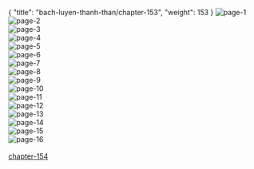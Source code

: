 { "title": "bach-luyen-thanh-than/chapter-153", "weight": 153 }
<img src="bach-luyen-thanh-than_0153_01-111b693f274fe3408db6ee4324369099.webp" alt="page-1" origin="http://storage.fshare.vn/Test-vechai/1506574641-Bach-Luyen-Thanh-Than-chap-147-ve-chai-02.jpg"><br/>
<img src="bach-luyen-thanh-than_0153_02-48242e78838402cc8a98e4b9b53e5069.webp" alt="page-2" origin="http://storage.fshare.vn/Test-vechai/1506574641-Bach-Luyen-Thanh-Than-chap-147-ve-chai-03.jpg"><br/>
<img src="bach-luyen-thanh-than_0153_03-df0ea620d8ddc8a9ebdd6cf41ef1903e.webp" alt="page-3" origin="http://storage.fshare.vn/Test-vechai/1506574641-Bach-Luyen-Thanh-Than-chap-147-ve-chai-04.jpg"><br/>
<img src="bach-luyen-thanh-than_0153_04-ab2888f09a274b868776185bde142e46.webp" alt="page-4" origin="http://storage.fshare.vn/Test-vechai/1506574641-Bach-Luyen-Thanh-Than-chap-147-ve-chai-05.jpg"><br/>
<img src="bach-luyen-thanh-than_0153_05-8ae52bbba3a52af8bd5dd2f076918d9d.webp" alt="page-5" origin="http://storage.fshare.vn/Test-vechai/1506574641-Bach-Luyen-Thanh-Than-chap-147-ve-chai-06.jpg"><br/>
<img src="bach-luyen-thanh-than_0153_06-70ae8af2633b8c4f9bf4d7ceea5e0996.webp" alt="page-6" origin="http://storage.fshare.vn/Test-vechai/1506574641-Bach-Luyen-Thanh-Than-chap-147-ve-chai-07.jpg"><br/>
<img src="bach-luyen-thanh-than_0153_07-6d759995d9a54d8b720ffc6de1e96258.webp" alt="page-7" origin="http://storage.fshare.vn/Test-vechai/1506574641-Bach-Luyen-Thanh-Than-chap-147-ve-chai-08.jpg"><br/>
<img src="bach-luyen-thanh-than_0153_08-6eef3adf65a68507c6706e5b8c3c95a0.webp" alt="page-8" origin="http://storage.fshare.vn/Test-vechai/1506574641-Bach-Luyen-Thanh-Than-chap-147-ve-chai-09.jpg"><br/>
<img src="bach-luyen-thanh-than_0153_09-d63bcd2ef123cbd9929509a4602987c1.webp" alt="page-9" origin="http://storage.fshare.vn/Test-vechai/1506574641-Bach-Luyen-Thanh-Than-chap-147-ve-chai-10.jpg"><br/>
<img src="bach-luyen-thanh-than_0153_10-4eae6057912808636f687b8aabecb898.webp" alt="page-10" origin="http://storage.fshare.vn/Test-vechai/1506574641-Bach-Luyen-Thanh-Than-chap-147-ve-chai-11.jpg"><br/>
<img src="bach-luyen-thanh-than_0153_11-8bd65644d09088e3195b8666fd955698.webp" alt="page-11" origin="http://storage.fshare.vn/Test-vechai/1506574641-Bach-Luyen-Thanh-Than-chap-147-ve-chai-12.jpg"><br/>
<img src="bach-luyen-thanh-than_0153_12-8295b2335422d55e812066db0cd394f1.webp" alt="page-12" origin="http://storage.fshare.vn/Test-vechai/1506574641-Bach-Luyen-Thanh-Than-chap-147-ve-chai-13.jpg"><br/>
<img src="bach-luyen-thanh-than_0153_13-300d9a31f10fe36f8ca24fe82a0a0372.webp" alt="page-13" origin="http://storage.fshare.vn/Test-vechai/1506574641-Bach-Luyen-Thanh-Than-chap-147-ve-chai-14.jpg"><br/>
<img src="bach-luyen-thanh-than_0153_14-55564a8fc752f4ef312dc68077e59640.webp" alt="page-14" origin="http://storage.fshare.vn/Test-vechai/1506574641-Bach-Luyen-Thanh-Than-chap-147-ve-chai-15.jpg"><br/>
<img src="bach-luyen-thanh-than_0153_15-a875bd03d247a5f2e39fb3b9cca95240.webp" alt="page-15" origin="http://storage.fshare.vn/Test-vechai/1506574641-Bach-Luyen-Thanh-Than-chap-147-ve-chai-16.jpg"><br/>
<img src="bach-luyen-thanh-than_0153_16-87088bdc3c8e0dc7b9787bbbbf12556e.webp" alt="page-16" origin="http://storage.fshare.vn/Test-vechai/1506574641-Bach-Luyen-Thanh-Than-chap-147-ve-chai-17.jpg"><br/>
<br/><a class="nextchap" href="/bach-luyen-thanh-than/chapter-154">chapter-154</a>
